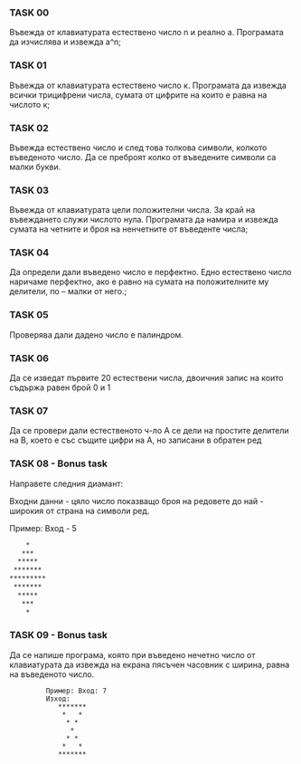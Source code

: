 ### TASK 00

Въвежда от клавиатурата естествено число n и реално a. Програмата да изчислява и извежда а^n;

### TASK 01

Въвежда от клавиатурата естествено число к. Програмата да извежда всички трицифрени числа, сумата от цифрите на които е равна на числото к;

### TASK 02

Въвежда естествено число и след това толкова символи, колкото въведеното число. Да се преброят колко от въведените символи са малки букви.

### TASK 03

Въвежда от клавиатурата цели положителни числа. За край на въвеждането служи числото нула. Програмата да намира и извежда сумата на четните и броя на ненчетните от въведенте числа;

### TASK 04

Да определи дали въведено число е перфектно. Едно  естествено число наричаме перфектно, ако е равно на сумата на положителните му делители, по – малки от него.;

### TASK 05

Проверява дали дадено число е палиндром.

### TASK 06

Да се изведат първите 20 естествени числа, двоичния запис на които съдържа равен брой 0 и 1

### TASK 07

Да се провери дали естественото ч-ло А се дели на простите делители на B, което е със същите цифри на А, но записани в обратен ред

### TASK  08 - Bonus task

Направете следния диамант:

Входни данни - цяло число показващо броя на редовете до най - широкия от страна на символи ред.

Пример: Вход - 5

```txt
    *
   ***
  *****
 *******
*********
 *******
  *****
   ***
    *
```



### TASK 09 - Bonus task

Да се напише програма, която при въведено нечетно число от клавиатурата да извежда на екрана пясъчен часовник с ширина, равна на въведеното число.

```
         Пример: Вход: 7
         Изход: 
            *******
             *   *
              * *
               *
              * *
             *   *
            ******* 
```

